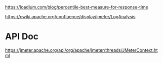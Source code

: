 https://loadium.com/blog/percentile-best-measure-for-response-time

https://cwiki.apache.org/confluence/display/jmeter/LogAnalysis


# API Doc
https://jmeter.apache.org/api/org/apache/jmeter/threads/JMeterContext.html
